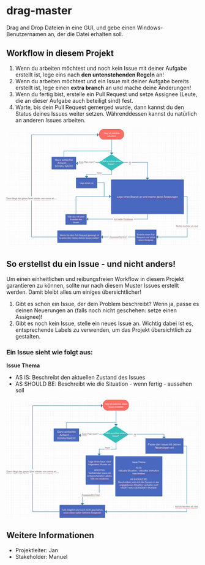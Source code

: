 # drag-master
Drag and Drop Dateien in eine GUI, und gebe einen Windows-Benutzernamen an, der die Datei erhalten soll.

## Workflow in diesem Projekt

1. Wenn du arbeiten möchtest und noch kein Issue mit deiner Aufgabe erstellt ist, lege eins nach **den untenstehenden Regeln** an!
2. Wenn du arbeiten möchtest und ein Issue mit deiner Aufgabe bereits erstellt ist, lege einen **extra branch** an und mache deine Änderungen!
3. Wenn du fertig bist, erstelle ein Pull Request und setze Assignee (Leute, die an dieser Aufgabe auch beteiligt sind) fest.
4. Warte, bis dein Pull Request gemerged wurde, dann kannst du den Status deines Issues weiter setzen. Währenddessen kannst du natürlich an anderen Issues arbeiten.

![Workflow](/images/WorkFlow.png)

## So erstellst du ein Issue - und nicht anders!

Um einen einheitlichen und reibungsfreien Workflow in diesem Projekt garantieren zu können, sollte nur nach diesem Muster Issues erstellt werden. Damit bleibt alles um einiges übersichtlicher!

1. Gibt es schon ein Issue, der dein Problem beschreibt? Wenn ja, passe es deinen Neuerungen an (falls noch nicht geschehen: setze einen Assignee)!
2. Gibt es noch kein Issue, stelle ein neues Issue an. Wichtig dabei ist es, entsprechende Labels zu verwenden, um das Projekt übersichtlich zu gestalten.

### Ein Issue sieht wie folgt aus:

**Issue Thema**
- AS IS: Beschreibt den aktuellen Zustand des Issues
- AS SHOULD BE: Beschreibt wie die Situation - wenn fertig - aussehen soll

![Workflow](/images/Issue.png)

## Weitere Informationen

- Projektleiter: Jan
- Stakeholder: Manuel
